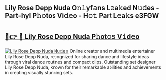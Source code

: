 ## Lily Rose Depp Nuda O𝚗𝚕yf𝚊ns L𝚎a𝚔ed N𝚞𝚍es - Part-hyI P𝚑𝚘tos Vi𝚍𝚎o - H𝚘𝚝 Part L𝚎a𝚔s e3FGW

# <h2><a href="http://kf5vco6.oniu.top/?m=Lily+Rose+Depp+Nuda">🔗👉 🔴 Lily Rose Depp Nuda P𝚑ot𝚘𝚜 V𝚒d𝚎o</a></h2>

[![Lily Rose Depp Nuda Nu𝚍e𝚜](https://i.imgur.com/0qMVB7G.gif)](http://kf5vco6.oniu.top/?m=Lily+Rose+Depp+Nuda)
Online creator and multimedia entertainer Lily Rose Depp Nuda, recognized for sharing dance and lifestyle ideas through viral dance routines and compact clips. Outstanding set designer Lily Rose Depp Nuda, known for their remarkable abilities and achievements in creating visually stunning sets.  
